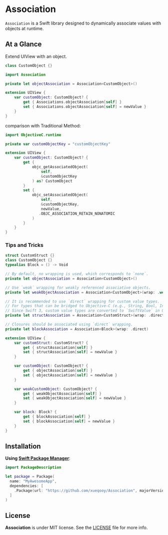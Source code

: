 # Association

`Association` is a Swift library designed to dynamically associate values with objects at runtime.

## At a Glance

Extend UIView with an object.
```swift
class CustomObject {}
```

```swift
import Association

private let objectAssociation = Association<CustomObject>()

extension UIView {
    var customObject: CustomObject? {
        get { Associations.objectAssociation[self] }
        set { Associations.objectAssociation[self] = newValue }
    }
}
```

comparison with Traditional Method:

```swift
import ObjectiveC.runtime

private var customObjectKey = "customObjectKey"

extension UIView {
    var customObject: CustomObject? {
        get {
            objc_getAssociatedObject(
                self,
                &customObjectKey
            ) as? CustomObject
        }
        set {
            objc_setAssociatedObject(
                self,
                &customObjectKey,
                newValue,
               .OBJC_ASSOCIATION_RETAIN_NONATOMIC
            )
        }
    }
}
```

### Tips and Tricks

```swift
struct CustomStruct {}
class CustomObject {}
typealias Block = () -> Void

// By default, no wrapping is used, which corresponds to `none`.
private let objectAssociation = Association<CustomObject>()

// Use `weak` wrapping for weakly referenced associative objects.
private let weakObjectAssociation = Association<CustomObject>(wrap: .weak)

// It is recommended to use `direct` wrapping for custom value types.
// For types that can be bridged to Objective-C (e.g., String, Bool, Int), wrapping may not be necessary.
// Since Swift 3, custom value types are converted to `SwiftValue` in Objective-C, so wrapping may not be required.
private let structAssociation = Association<CustomStruct>(wrap: .direct)

// Closures should be associated using `direct` wrapping.
private let blockAssociation = Association<Block>(wrap: .direct)

extension UIView {
    var customStruct: CustomStruct? {
        get { structAssociation[self] }
        set { structAssociation[self] = newValue }
    }

    var customObject: CustomObject? {
        get { objectAssociation[self] }
        set { objectAssociation[self] = newValue }
    }

    var weakCustomObject: CustomObject? {
        get { weakObjectAssociation[self] }
        set { weakObjectAssociation[self] = newValue }
    }

    var block: Block? {
        get { blockAssociation[self] }
        set { blockAssociation[self] = newValue }
    }
}
```

## Installation

**Using [Swift Package Manager](https://swift.org/package-manager)**:

```swift
import PackageDescription

let package = Package(
  name: "MyAwesomeApp",
  dependencies: [
    .Package(url: "https://github.com/xueqooy/Association", majorVersion: 1),
  ]
)
```

## License

**Association** is under MIT license. See the [LICENSE](LICENSE) file for more info.
